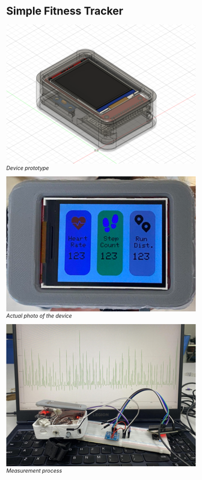# Simple Fitness Tracker
![Device](assets/Design.png)
*Device prototype*

![Device](assets/device.png)
*Actual photo of the device*

![Measuring](assets/measuring.jpg)
*Measurement process*


